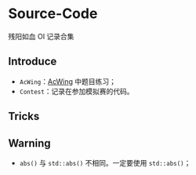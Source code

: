 # Source-Code
残阳如血 OI 记录合集

## Introduce

- `AcWing`：[AcWing](https://www.acwing.com/) 中题目练习；
- `Contest`：记录在参加模拟赛的代码。

## Tricks



## Warning
- `abs()` 与 `std::abs()` 不相同。一定要使用 `std::abs()`；
